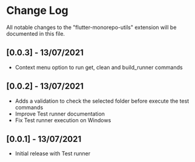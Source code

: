 # Change Log

All notable changes to the "flutter-monorepo-utils" extension will be documented in this file.

## [0.0.3] - 13/07/2021

- Context menu option to run get, clean and build_runner commands

## [0.0.2] - 13/07/2021

- Adds a validation to check the selected folder before execute the test commands
- Improve Test runner documentation
- Fix Test runner execution on Windows

## [0.0.1] - 13/07/2021

- Initial release with Test runner